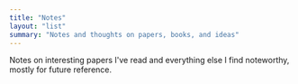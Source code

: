 ```yaml
---
title: "Notes"
layout: "list"
summary: "Notes and thoughts on papers, books, and ideas"
---
```


Notes on interesting papers I've read and everything else I find noteworthy, mostly for future reference.

<!-- Polar Coding: https://arxiv.org/pdf/0807.3917 -->

<!-- Chinchilla paper: https://arxiv.org/pdf/2203.15556 -->

<!-- Weak-to-strong generalization: https://arxiv.org/pdf/2312.09390 -->

<!-- Goedel Machines: https://arxiv.org/abs/cs/0309048 -->

<!-- RAFT: https://arxiv.org/pdf/2403.10131 -->

<!-- Chan's algorithm: https://link.springer.com/content/pdf/10.1007/BF02712873.pdf -->

<!-- Training Products of Experts by Minimizing
Contrastive Divergence: https://www.cs.utoronto.ca/~hinton/absps/nccd.pdf -->

<!-- Learning Distributed Representations of Relational Data Using Linear 
Relational Embedding: https://utoronto.scholaris.ca/server/api/core/bitstreams/6ab0d130-3d75-42de-ae9b-17a482189e87/content -->

<!-->


